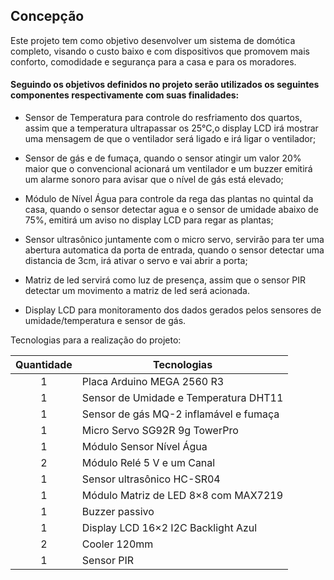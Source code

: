 ## Concepção

Este projeto tem como objetivo desenvolver um sistema de domótica completo, visando o custo baixo e com dispositivos que promovem mais conforto, comodidade e segurança para a casa e para os moradores.

#### Seguindo os objetivos definidos no projeto serão utilizados os seguintes componentes respectivamente com suas finalidades:

* Sensor de Temperatura para controle do resfriamento dos quartos, assim que a temperatura ultrapassar os 25°C,o display LCD irá mostrar uma mensagem de que o ventilador será ligado e irá ligar o ventilador;

* Sensor de gás e de fumaça, quando o sensor atingir um valor 20% maior que o convencional acionará um ventilador e um buzzer emitirá um alarme sonoro  para avisar que o nível de gás está elevado;

* Módulo de Nível Água para controle da rega das plantas no quintal da casa, quando o sensor detectar agua e o sensor de umidade abaixo de 75%, emitirá um aviso no display LCD para regar as plantas;

* Sensor ultrasônico juntamente com o micro servo, servirão para ter uma abertura automatica da porta de entrada, quando o sensor detectar uma distancia de 3cm, irá ativar o servo e vai abrir a porta;

* Matriz de led servirá como luz de presença, assim que o sensor PIR detectar um movimento a matriz de led será acionada.

* Display LCD para monitoramento dos dados gerados pelos sensores de umidade/temperatura e sensor de gás.



Tecnologias para a realização do projeto:


Quantidade  | Tecnologias
:---------:   | ------
1           | Placa Arduino MEGA 2560 R3
1           | Sensor de Umidade e Temperatura DHT11
1           | Sensor de gás MQ-2 inflamável e fumaça
1           | Micro Servo SG92R 9g TowerPro
1           | Módulo Sensor Nível Água 
2           | Módulo Relé 5 V e um Canal
1           | Sensor ultrasônico HC-SR04
1           | Módulo Matriz de LED 8×8 com MAX7219
1           | Buzzer passivo
1           | Display LCD 16×2 I2C Backlight Azul
2           | Cooler 120mm
1           | Sensor PIR 





